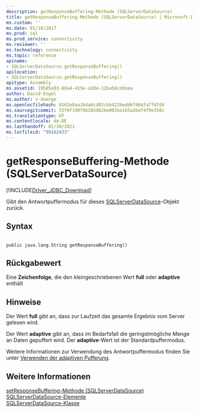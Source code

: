 ```yaml
---
description: getResponseBuffering-Methode (SQLServerDataSource)
title: getResponseBuffering-Methode (SQLServerDataSource) | Microsoft-Dokumentation
ms.custom: ''
ms.date: 01/19/2017
ms.prod: sql
ms.prod_service: connectivity
ms.reviewer: ''
ms.technology: connectivity
ms.topic: reference
apiname:
- SQLServerDataSource.getResponseBuffering()
apilocation:
- SQLServerDataSource.getResponseBuffering()
apitype: Assembly
ms.assetid: 19585a93-88a4-415e-a20e-12ba58cddeaa
author: David-Engel
ms.author: v-daenge
ms.openlocfilehash: 0162e8aa1b4adcd83cbb4226edd67464fa7fd7d4
ms.sourcegitcommit: 33f0f190f962059826e002be165a2bef4f9e350c
ms.translationtype: HT
ms.contentlocale: de-DE
ms.lasthandoff: 01/30/2021
ms.locfileid: "99162433"
---
```

# <a name="getresponsebuffering-method-sqlserverdatasource"></a>getResponseBuffering-Methode (SQLServerDataSource)
[!INCLUDE[Driver_JDBC_Download](../../../includes/driver_jdbc_download.md)]

  Gibt den Antwortpuffermodus für dieses [SQLServerDataSource](../../../connect/jdbc/reference/sqlserverdatasource-class.md)-Objekt zurück.  
  
## <a name="syntax"></a>Syntax  
  
```  
  
public java.lang.String getResponseBuffering()  
```  
  
## <a name="return-value"></a>Rückgabewert  
 Eine **Zeichenfolge**, die den kleingeschriebenen Wert **full** oder **adaptive** enthält  
  
## <a name="remarks"></a>Hinweise  
 Der Wert **full** gibt an, dass zur Laufzeit das gesamte Ergebnis vom Server gelesen wird.  
  
 Der Wert **adaptive** gibt an, dass im Bedarfsfall die geringstmögliche Menge an Daten gepuffert wird. Der **adaptive**-Wert ist der Standardpuffermodus.  
  
 Weitere Informationen zur Verwendung des Antwortpuffermodus finden Sie unter [Verwenden der adaptiven Pufferung](../../../connect/jdbc/using-adaptive-buffering.md).  
  
## <a name="see-also"></a>Weitere Informationen  
 [setResponseBuffering-Methode &#40;SQLServerDataSource&#41;](../../../connect/jdbc/reference/setresponsebuffering-method-sqlserverdatasource.md)   
 [SQLServerDataSource-Elemente](../../../connect/jdbc/reference/sqlserverdatasource-members.md)   
 [SQLServerDataSource-Klasse](../../../connect/jdbc/reference/sqlserverdatasource-class.md)  
  
  

